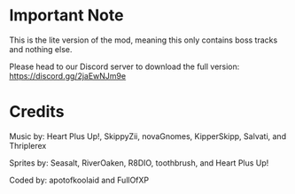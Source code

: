 # **Important Note**

This is the lite version of the mod, meaning this only contains boss tracks and nothing else. 

Please head to our Discord server to download the full version:
https://discord.gg/2jaEwNJm9e

# Credits

Music by: Heart Plus Up!, SkippyZii, novaGnomes, KipperSkipp, Salvati, and Thriplerex

Sprites by: Seasalt, RiverOaken, R8DIO, toothbrush, and Heart Plus Up!

Coded by: apotofkoolaid and FullOfXP
